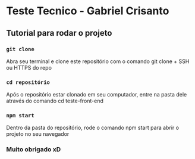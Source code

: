 # Teste Tecnico - Gabriel Crisanto

## Tutorial para rodar o projeto

### `git clone`

Abra seu terminal e clone este repositório com o comando git clone + SSH ou HTTPS do repo

### `cd repositório`

Após o repositório estar clonado em seu computador, entre na pasta dele através do comando cd teste-front-end

### `npm start`

Dentro da pasta do repositório, rode o comando npm start para abrir o projeto no seu navegador

### Muito obrigado xD